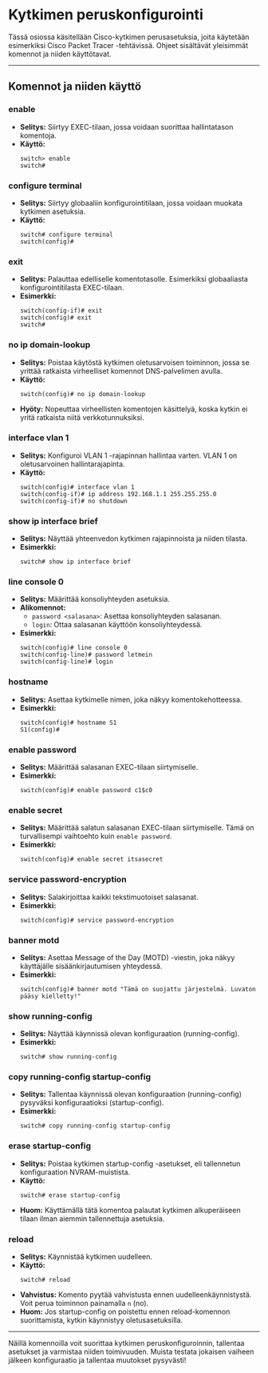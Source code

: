 # Kytkimen peruskonfigurointi

Tässä osiossa käsitellään Cisco-kytkimen perusasetuksia, joita käytetään esimerkiksi Cisco Packet Tracer -tehtävissä. Ohjeet sisältävät yleisimmät komennot ja niiden käyttötavat.

---

## Komennot ja niiden käyttö

### **enable**
- **Selitys:** Siirtyy EXEC-tilaan, jossa voidaan suorittaa hallintatason komentoja.
- **Käyttö:**
  ```
  switch> enable
  switch#
  ```

### **configure terminal**
- **Selitys:** Siirtyy globaaliin konfigurointitilaan, jossa voidaan muokata kytkimen asetuksia.
- **Käyttö:**
  ```
  switch# configure terminal
  switch(config)#
  ```

### **exit**
- **Selitys:** Palauttaa edelliselle komentotasolle. Esimerkiksi globaaliasta konfigurointitilasta EXEC-tilaan.
- **Esimerkki:**
  ```
  switch(config-if)# exit
  switch(config)# exit
  switch#
  ```

### **no ip domain-lookup**
- **Selitys:** Poistaa käytöstä kytkimen oletusarvoisen toiminnon, jossa se yrittää ratkaista virheelliset komennot DNS-palvelimen avulla.
- **Käyttö:**
  ```
  switch(config)# no ip domain-lookup
  ```
- **Hyöty:** Nopeuttaa virheellisten komentojen käsittelyä, koska kytkin ei yritä ratkaista niitä verkkotunnuksiksi.

### **interface vlan 1**
- **Selitys:** Konfiguroi VLAN 1 -rajapinnan hallintaa varten. VLAN 1 on oletusarvoinen hallintarajapinta.
- **Käyttö:**
  ```
  switch(config)# interface vlan 1
  switch(config-if)# ip address 192.168.1.1 255.255.255.0
  switch(config-if)# no shutdown
  ```

### **show ip interface brief**
- **Selitys:** Näyttää yhteenvedon kytkimen rajapinnoista ja niiden tilasta.
- **Esimerkki:**
  ```
  switch# show ip interface brief
  ```

### **line console 0**
- **Selitys:** Määrittää konsoliyhteyden asetuksia.
- **Alikomennot:**
  - `password <salasana>`: Asettaa konsoliyhteyden salasanan.
  - `login`: Ottaa salasanan käyttöön konsoliyhteydessä.
- **Esimerkki:**
  ```
  switch(config)# line console 0
  switch(config-line)# password letmein
  switch(config-line)# login
  ```

### **hostname**
- **Selitys:** Asettaa kytkimelle nimen, joka näkyy komentokehotteessa.
- **Esimerkki:**
  ```
  switch(config)# hostname S1
  S1(config)#
  ```

### **enable password**
- **Selitys:** Määrittää salasanan EXEC-tilaan siirtymiselle.
- **Esimerkki:**
  ```
  switch(config)# enable password c1$c0
  ```

### **enable secret**
- **Selitys:** Määrittää salatun salasanan EXEC-tilaan siirtymiselle. Tämä on turvallisempi vaihtoehto kuin `enable password`.
- **Esimerkki:**
  ```
  switch(config)# enable secret itsasecret
  ```

### **service password-encryption**
- **Selitys:** Salakirjoittaa kaikki tekstimuotoiset salasanat.
- **Esimerkki:**
  ```
  switch(config)# service password-encryption
  ```

### **banner motd**
- **Selitys:** Asettaa Message of the Day (MOTD) -viestin, joka näkyy käyttäjälle sisäänkirjautumisen yhteydessä.
- **Esimerkki:**
  ```
  switch(config)# banner motd "Tämä on suojattu järjestelmä. Luvaton pääsy kielletty!"
  ```

### **show running-config**
- **Selitys:** Näyttää käynnissä olevan konfiguraation (running-config).
- **Esimerkki:**
  ```
  switch# show running-config
  ```

### **copy running-config startup-config**
- **Selitys:** Tallentaa käynnissä olevan konfiguraation (running-config) pysyväksi konfiguraatioksi (startup-config).
- **Esimerkki:**
  ```
  switch# copy running-config startup-config
  ```
### **erase startup-config**
- **Selitys:** Poistaa kytkimen startup-config -asetukset, eli tallennetun konfiguraation NVRAM-muistista.
- **Käyttö:**
  ```
  switch# erase startup-config
  ```
- **Huom:** Käyttämällä tätä komentoa palautat kytkimen alkuperäiseen tilaan ilman aiemmin tallennettuja asetuksia.

### **reload**
- **Selitys:** Käynnistää kytkimen uudelleen.
- **Käyttö:**
  ```
  switch# reload
  ```
- **Vahvistus:** Komento pyytää vahvistusta ennen uudelleenkäynnistystä. Voit perua toiminnon painamalla `n` (no).
- **Huom:** Jos startup-config on poistettu ennen reload-komennon suorittamista, kytkin käynnistyy oletusasetuksilla.

---

Näillä komennoilla voit suorittaa kytkimen peruskonfiguroinnin, tallentaa asetukset ja varmistaa niiden toimivuuden. Muista testata jokaisen vaiheen jälkeen konfiguraatio ja tallentaa muutokset pysyvästi!
